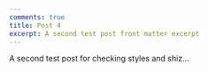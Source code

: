 ```yaml
---
comments: true
title: Post 4
excerpt: A second test post front matter excerpt
---
```


A second test post for checking styles and shiz...